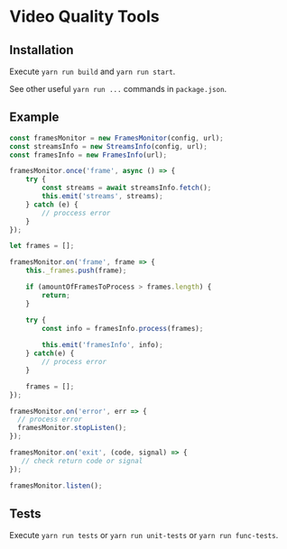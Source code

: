 # Video Quality Tools

## Installation

Execute ``yarn run build`` and ``yarn run start``.

See other useful ``yarn run ...`` commands in ``package.json``.

## Example

```javascript
const framesMonitor = new FramesMonitor(config, url);
const streamsInfo = new StreamsInfo(config, url);
const framesInfo = new FramesInfo(url);
```

```javascript
framesMonitor.once('frame', async () => {
    try {
        const streams = await streamsInfo.fetch();
        this.emit('streams', streams);
    } catch (e) {
        // proccess error
    }
});
```

```javascript
let frames = [];

framesMonitor.on('frame', frame => {
    this._frames.push(frame);

    if (amountOfFramesToProcess > frames.length) {
        return;
    }

    try {
        const info = framesInfo.process(frames);
    
        this.emit('framesInfo', info);
    } catch(e) {
        // process error
    }

    frames = [];
});

framesMonitor.on('error', err => {
  // process error
  framesMonitor.stopListen();
});

framesMonitor.on('exit', (code, signal) => {
   // check return code or signal 
});

framesMonitor.listen();
```

## Tests

Execute ``yarn run tests`` or ``yarn run unit-tests`` or ``yarn run func-tests``.
